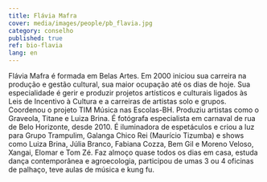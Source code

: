 ```yaml
---
title: Flávia Mafra
cover: media/images/people/pb_flavia.jpg
category: conselho
published: true
ref: bio-flavia
lang: en
---
```


Flávia Mafra é formada em Belas Artes. Em 2000 iniciou sua carreira na produção e gestão cultural, sua maior ocupação até os dias de hoje. Sua especialidade é gerir e produzir projetos artísticos e culturais ligados às Leis de Incentivo à Cultura e a carreiras de artistas solo e grupos. Coordenou o projeto TIM Música nas Escolas-BH. Produziu artistas como o Graveola, Titane e Luiza Brina. É fotógrafa especialista em carnaval de rua de Belo Horizonte, desde 2010. É iluminadora de espetáculos e criou a luz para Grupo Trampulim, Galanga Chico Rei (Maurício Tizumba) e shows como Luiza Brina, Júlia Branco, Fabiana Cozza, Bem Gil e Moreno Veloso, Xangai, Elomar e Tom Zé. Faz almoço quase todos os dias em casa, estuda dança contemporânea e agroecologia, participou de umas 3 ou 4 oficinas de palhaço, teve aulas de música e kung fu. 
